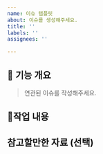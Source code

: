 ```yaml
---
name: 이슈 템플릿
about: 이슈를 생성해주세요.
title: ''
labels: ''
assignees: ''

---
```


## 📌 기능 개요

> 연관된 이슈를 작성해주세요.

## 📝작업 내용

## 참고할만한 자료 (선택)
